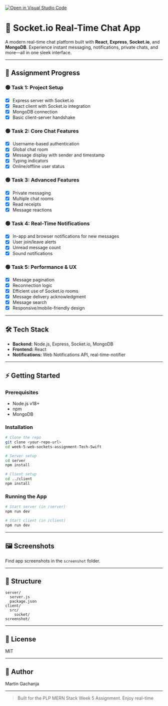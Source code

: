 [![Open in Visual Studio Code](https://classroom.github.com/assets/open-in-vscode-2e0aaae1b6195c2367325f4f02e2d04e9abb55f0b24a779b69b11b9e10269abc.svg)](https://classroom.github.com/online_ide?assignment_repo_id=19823244&assignment_repo_type=AssignmentRepo)

# 🔄 Socket.io Real-Time Chat App

A modern real-time chat platform built with **React**, **Express**, **Socket.io**, and **MongoDB**. Experience instant messaging, notifications, private chats, and more—all in one sleek interface.

---

## 🚩 Assignment Progress

### 🟢 Task 1: Project Setup

- [x] Express server with Socket.io
- [x] React client with Socket.io integration
- [x] MongoDB connection
- [x] Basic client-server handshake

### 🟢 Task 2: Core Chat Features

- [x] Username-based authentication
- [x] Global chat room
- [x] Message display with sender and timestamp
- [x] Typing indicators
- [x] Online/offline user status

### 🟢 Task 3: Advanced Features

- [x] Private messaging
- [x] Multiple chat rooms
- [x] Read receipts
- [x] Message reactions

### 🟢 Task 4: Real-Time Notifications

- [x] In-app and browser notifications for new messages
- [x] User join/leave alerts
- [x] Unread message count
- [x] Sound notifications

### 🟢 Task 5: Performance & UX

- [x] Message pagination
- [x] Reconnection logic
- [x] Efficient use of Socket.io rooms
- [x] Message delivery acknowledgment
- [x] Message search
- [x] Responsive/mobile-friendly design

---

## 🛠️ Tech Stack

- **Backend:** Node.js, Express, Socket.io, MongoDB
- **Frontend:** React
- **Notifications:** Web Notifications API, real-time-notifier

---

## ⚡ Getting Started

### Prerequisites

- Node.js v18+
- npm
- MongoDB

### Installation

```bash
# Clone the repo
git clone <your-repo-url>
cd week-5-web-sockets-assignment-Tech-Swift

# Server setup
cd server
npm install

# Client setup
cd ../client
npm install
```

### Running the App

```bash
# Start server (in /server)
npm run dev

# Start client (in /client)
npm run dev
```

---

## 🖼️ Screenshots

Find app screenshots in the `screenshot` folder.

---

## 📁 Structure

```
server/
  server.js
  package.json
client/
  src/
    socket/
screenshot/
```

---

## 📄 License

MIT

---

## 👤 Author

Martin Gachanja

---

> Built for the PLP MERN Stack Week 5 Assignment. Enjoy real-time
